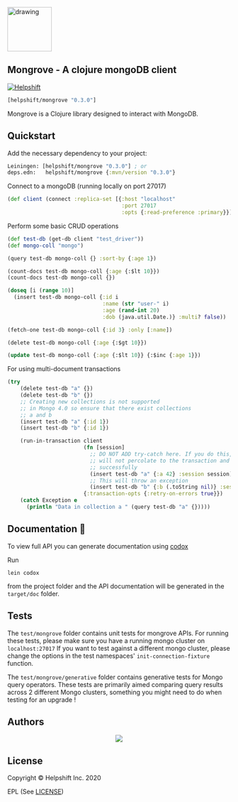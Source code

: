 <br />
<img src="helpshift-logo.png" alt="drawing" width="100" height="100"/>

## Mongrove - A clojure mongoDB client

[![Helpshift](https://circleci.com/gh/helpshift/mongrove.svg?style=shield)](https://circleci.com/gh/helpshift/mongrove)

```clojure
[helpshift/mongrove "0.3.0"]
```

Mongrove is a Clojure library designed to interact with MongoDB.


## Quickstart

Add the necessary dependency to your project:

```clojure
Leiningen: [helpshift/mongrove "0.3.0"] ; or
deps.edn:   helpshift/mongrove {:mvn/version "0.3.0"}
```

Connect to a mongoDB (running locally on port 27017)

```clojure
(def client (connect :replica-set [{:host "localhost"
                                    :port 27017
                                    :opts {:read-preference :primary}}]))
```

Perform some basic CRUD operations

```clojure
(def test-db (get-db client "test_driver"))
(def mongo-coll "mongo")

(query test-db mongo-coll {} :sort-by {:age 1})

(count-docs test-db mongo-coll {:age {:$lt 10}})
(count-docs test-db mongo-coll {})

(doseq [i (range 10)]
  (insert test-db mongo-coll {:id i
                              :name (str "user-" i)
                              :age (rand-int 20)
                              :dob (java.util.Date.)} :multi? false))

(fetch-one test-db mongo-coll {:id 3} :only [:name])

(delete test-db mongo-coll {:age {:$gt 10}})

(update test-db mongo-coll {:age {:$lt 10}} {:$inc {:age 1}})
```


For using multi-document transactions
```clojure
(try
    (delete test-db "a" {})
    (delete test-db "b" {})
    ;; Creating new collections is not supported
    ;; in Mongo 4.0 so ensure that there exist collections
    ;; a and b
    (insert test-db "a" {:id 1})
    (insert test-db "b" {:id 1})

    (run-in-transaction client
                        (fn [session]
                          ;; DO NOT ADD try-catch here. If you do this, exceptions
                          ;; will not percolate to the transaction and it will get committed
                          ;; successfully
                          (insert test-db "a" {:a 42} :session session)
                          ;; This will throw an exception
                          (insert test-db "b" {:b (.toString nil)} :session session))
                        {:transaction-opts {:retry-on-errors true}})
    (catch Exception e
      (println "Data in collection a " (query test-db "a" {}))))
```

## Documentation 📄

To view full API you can generate documentation using [codox](https://github.com/weavejester/codox)

Run

```shell
lein codox
```
from the project folder and the API documentation will be generated in the `target/doc` folder.

## Tests

The `test/mongrove` folder contains unit tests for mongrove APIs. For running these tests, please make sure you have a running mongo cluster on `localhost:27017`
If you want to test against a different mongo cluster, please change the options in the test namespaces' `init-connection-fixture` function.

The `test/mongrove/generative` folder contains generative tests for Mongo query operators. These tests are primarily aimed comparing query results across 2 different Mongo clusters, something you might need to do when testing for an upgrade !

## Authors

<div align="center">
  <a href="https://github.com/helpshift/mongrove/graphs/contributors">
      <img src="https://contrib.rocks/image?repo=helpshift/mongrove" />
  </a>
</div>

## License

Copyright © Helpshift Inc. 2020

EPL (See [LICENSE](https://github.com/helpshift/mongrove/blob/master/LICENSE))
